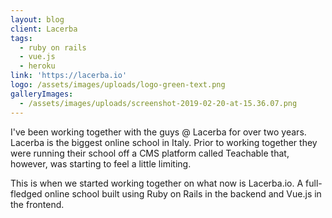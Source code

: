 ```yaml
---
layout: blog
client: Lacerba
tags:
  - ruby on rails
  - vue.js
  - heroku
link: 'https://lacerba.io'
logo: /assets/images/uploads/logo-green-text.png
galleryImages:
  - /assets/images/uploads/screenshot-2019-02-20-at-15.36.07.png
---
```

I've been working together with the guys @ Lacerba for over two years. Lacerba is the biggest online school in Italy. Prior to working together they were running their school off a CMS platform called Teachable that, however, was starting to feel a little limiting.

This is when we started working together on what now is Lacerba.io. A full-fledged online school built using Ruby on Rails in the backend and Vue.js in the frontend.

